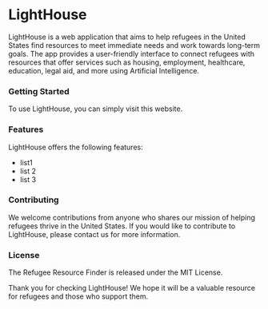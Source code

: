 # LightHouse

LightHouse is a web application that aims to help refugees in the United States find resources to meet immediate needs and work towards long-term goals. The app provides a user-friendly interface to connect refugees with resources that offer services such as housing, employment, healthcare, education, legal aid, and more using Artificial Intelligence.

### Getting Started

To use LightHouse, you can simply visit this website. 

### Features

LightHouse offers the following features:

- list1
- list 2
- list 3

### Contributing

We welcome contributions from anyone who shares our mission of helping refugees thrive in the United States. If you would like to contribute to LightHouse, please contact us for more information.

### License

The Refugee Resource Finder is released under the MIT License.

Thank you for checking LightHouse! We hope it will be a valuable resource for refugees and those who support them.
